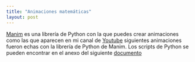 ```yaml
---
title: "Animaciones matemáticas"
layout: post
---
```


[Manim][manim] es una librería de Python con la que puedes crear animaciones como las que aparecen en mi canal de [Youtube][youtube]
 siguientes animaciones fueron echas con la librería de Python de Manim.
 Los scripts de Python se pueden encontrar en el anexo del siguiente [documento][documento] 

[manim]:  https://www.manim.community/
[youtube]: https://www.youtube.com/channel/UClzcP9IRduY-bHp_6QRY5QA 
[documento]: https://1drv.ms/b/s!AtF8Tf3dxEzvx1Zc6_7DSDI3MGOn?e=IVgI8Q



